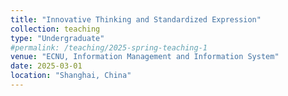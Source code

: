```yaml
---
title: "Innovative Thinking and Standardized Expression"
collection: teaching
type: "Undergraduate"
#permalink: /teaching/2025-spring-teaching-1
venue: "ECNU, Information Management and Information System"
date: 2025-03-01
location: "Shanghai, China"
---
```

